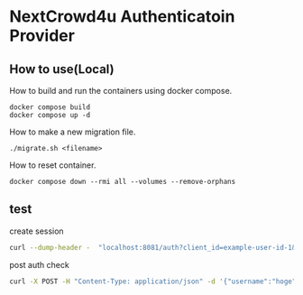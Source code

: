 # NextCrowd4u Authenticatoin Provider

## How to use(Local)

How to build and run the containers using docker compose.

```shell
docker compose build
docker compose up -d
```

How to make a new migration file.

```shell
./migrate.sh <filename>
```

How to reset container.

```shell
docker compose down --rmi all --volumes --remove-orphans
```
 
 ## test

 
create session

```bash
curl --dump-header -  "localhost:8081/auth?client_id=example-user-id-1&scope=hoge&state=hoge&redirect_url=http://localhost:8081"
```

 post auth check
 
 ```bash
 curl -X POST -H "Content-Type: application/json" -d '{"username":"hoge","password":"password","client_id":"example-user-id-1}' localhost:8081/auth
 ```
